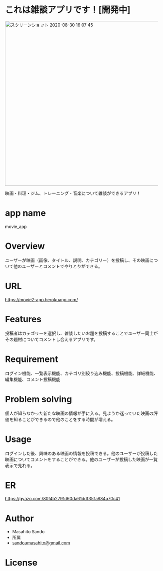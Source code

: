 # これは雑談アプリです！[開発中]

<img width="543" alt="スクリーンショット 2020-08-30 16 07 45" src="https://user-images.githubusercontent.com/67324060/91653619-5e5c4a00-eadd-11ea-8559-ad0aedac33e1.png">

映画・料理・ジム、トレーニング・音楽について雑談ができるアプリ！

# app name
movie_app

# Overview
ユーザーが映画（画像、タイトル、説明、カテゴリー）を投稿し、その映画について他のユーザーとコメントでやりとりができる。

# URL

https://movie2-app.herokuapp.com/
  
# Features
投稿者はカテゴリーを選択し、雑談したいお題を投稿することでユーザー同士がその題材についてコメントし合えるアプリです。
 
# Requirement
ログイン機能、一覧表示機能、カテゴリ別絞り込み機能、投稿機能、詳細機能、編集機能、コメント投稿機能

# Problem solving
個人が知らなかった新たな映画の情報が手に入る。見ようか迷っていた映画の評価を知ることができるので他のことをする時間が増える。

# Usage
ログインした後、興味のある映画の情報を投稿できる。他のユーザーが投稿した映画についてコメントをすることができる。他のユーザーが投稿した映画が一覧表示で見れる。

# ER 
 https://gyazo.com/80f4b2791d60da61ddf351a884a70c41
 
# Author
 
* Masahito Sando
* 所属
* sandoumasahito@gmail.com
 
# License

